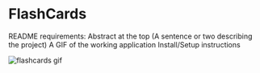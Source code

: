 # FlashCards

README requirements:
Abstract at the top (A sentence or two describing the project)
A GIF of the working application
Install/Setup instructions

![flashcards gif](https://github.com/kawilliams8/flashcards/blob/master/Flashcards%202.gif)
